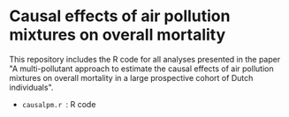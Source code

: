 # Causal effects of air pollution mixtures on overall mortality

This repository includes the R code for all analyses presented in the paper "A multi-pollutant approach to estimate the causal effects of air pollution mixtures on overall mortality in a large prospective cohort of Dutch individuals".

* `causalpm.r `: R code

